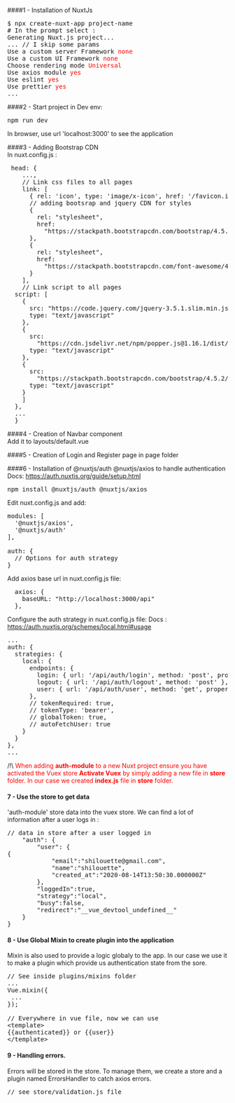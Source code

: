 ####1 - Installation of NuxtJs
<pre>
$ npx create-nuxt-app project-name
# In the prompt select : 
Generating Nuxt.js project...
... // I skip some params
Use a custom server Framework <span style="color:red">none</span>
Use a custom UI Framework <span style="color:red">none</span>
Choose rendering mode <span style="color:red">Universal</span>
Use axios module <span style="color:red">yes</span>
Use eslint <span style="color:red">yes</span>
Use prettier <span style="color:red">yes</span>
...
</pre>

####2 - Start project in Dev env:
<pre>npm run dev</pre>
In browser, use url 'localhost:3000' to see the application

####3 - Adding Bootstrap CDN<br />
In nuxt.config.js :  
<pre>
 head: {
    ...,
    // Link css files to all pages
    link: [
      { rel: 'icon', type: 'image/x-icon', href: '/favicon.ico' },
      // adding bootsrap and jquery CDN for styles
      {
        rel: "stylesheet",
        href:
          "https://stackpath.bootstrapcdn.com/bootstrap/4.5.2/css/bootstrap.min.css"
      },
      {
        rel: "stylesheet",
        href:
          "https://stackpath.bootstrapcdn.com/font-awesome/4.7.0/css/font-awesome.min.css"
      }
    ],
    // Link script to all pages
  script: [
    {
      src: "https://code.jquery.com/jquery-3.5.1.slim.min.js",
      type: "text/javascript"
    },
    {
      src:
        "https://cdn.jsdelivr.net/npm/popper.js@1.16.1/dist/umd/popper.min.js",
      type: "text/javascript"
    },
    {
      src:
        "https://stackpath.bootstrapcdn.com/bootstrap/4.5.2/js/bootstrap.min.js",
      type: "text/javascript"
    }
    ]
  },
  ...
  }
</pre>

####4 - Creation of Navbar component  
Add it to layouts/default.vue

####5 - Creation of Login and Register page in page folder

####6 - Installation of @nuxtjs/auth @nuxtjs/axios to handle authentication
Docs: https://auth.nuxtjs.org/guide/setup.html  
<pre>npm install @nuxtjs/auth @nuxtjs/axios</pre>

Edit nuxt.config.js and add:  
<pre>
modules: [
  '@nuxtjs/axios',
  '@nuxtjs/auth'
],

auth: {
  // Options for auth strategy
}
</pre>
Add axios base url in nuxt.config.js file:  
<pre>
  axios: {
    baseURL: "http://localhost:3000/api"
  },
</pre>

Configure the auth strategy in nuxt.config.js file:
Docs : https://auth.nuxtjs.org/schemes/local.html#usage

<pre>
...
auth: {
  strategies: {
    local: {
      endpoints: {
        login: { url: '/api/auth/login', method: 'post', propertyName: 'token' },
        logout: { url: '/api/auth/logout', method: 'post' },
        user: { url: '/api/auth/user', method: 'get', propertyName: 'user' }
      },
      // tokenRequired: true,
      // tokenType: 'bearer',
      // globalToken: true,
      // autoFetchUser: true
    }
  }
},
...
</pre>

/!\ <span style="color:red">When adding **auth-module** to a new Nuxt project ensure you have activated the Vuex store
**Activate Vuex** by simply adding a new file in **store** folder. In our case we created **index.js** file in **store** folder.</span>

#### 7 - Use the store to get data
'auth-module' store data into the vuex store. We can find a lot of information after a user logs in : 
<pre>
// data in store after a user logged in
    "auth": {
        "user": {
{
            "email":"shilouette@gmail.com",
            "name":"shilouette",
            "created_at":"2020-08-14T13:50:30.000000Z"
        },
        "loggedIn":true,
        "strategy":"local",
        "busy":false,
        "redirect":"__vue_devtool_undefined__"
    }
}
</pre>

#### 8 - Use Global Mixin to create plugin into the application  
Mixin is also used to provide a logic globaly to the app. In our case we use it to make a plugin which provide us authentication state from the sore.
<pre>
// See inside plugins/mixins folder
...
Vue.mixin({
 ...
});

// Everywhere in vue file, now we can use
&lt;template>
{{authenticated}} or {{user}}
&lt;/template>
</pre>

#### 9 - Handling errors.  
Errors will be stored in the store. To manage them, we create a store and a plugin named ErrorsHandler to catch axios errors. 
<pre>
// see store/validation.js file
</pre>
